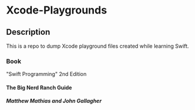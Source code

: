 # Xcode-Playgrounds

## Description
This is a repo to dump Xcode playground files created while learning Swift.

### Book
"Swift Programming" 2nd Edition
#### The Big Nerd Ranch Guide
##### Matthew Mathias and John Gallagher
